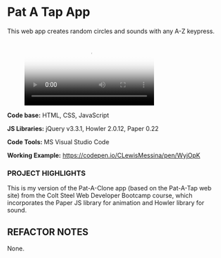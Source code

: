 ﻿# Pat A Tap App
This web app creates random circles and sounds with any A-Z keypress.

<figure class="video_container">
  <video controls="true" allowfullscreen="true" poster="#https://raw.githubusercontent.com/CLewisMessina/Pat_A_Tap_App/master/img/PAC.png">
    <source src="https://raw.githubusercontent.com/CLewisMessina/Pat_A_Tap_App/master/img/PAS.webm" type="video/webm">
  </video>
</figure>

**Code base:** HTML, CSS, JavaScript

**JS Libraries:** jQuery v3.3.1, Howler 2.0.12, Paper 0.22

**Code Tools:** MS Visual Studio Code

**Working Example:** https://codepen.io/CLewisMessina/pen/WyjOpK


### PROJECT HIGHLIGHTS
This is my version of the Pat-A-Clone app (based on the Pat-A-Tap web site) from the Colt Steel Web Developer Bootcamp course, which incorporates the Paper JS library for animation and Howler library for sound.

## REFACTOR NOTES
None.

